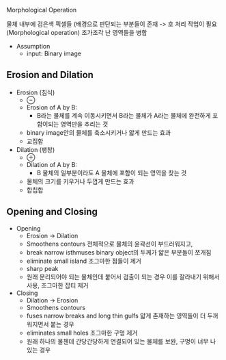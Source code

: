 

Morphological Operation

물체 내부에 검은색 픽셀들 (배경으로 판단되는 부분들이 존재 -> 호 처리 작업이 필요(Morphological operation)
조가조각 난 영역들을 병합
* Assumption
    * input: Binary image

## Erosion and Dilation
* Erosion (침식)
    * ⊖
    * Erosion of A by B:
        * B라는 물체를 계속 이동시키면서 B라는 물체가 A라는 물체에 완전하게 포함이되는 영역만을 추리는 것
    * binary image안의 물체를 축소시키거나 얇게 만드는 효과
    * 교집합
* Dilation (팽창)
    * ⊕
    * Dilation of A by B:
        * B 물체의 일부분이라도 A 물체에 포함이 되는 영역을 찾는 것
    * 물체의 크기를 키우거나 두껍게 만드는 효과
    * 합칩합

## Opening and Closing
* Opening
    * Erosion -> Dilation
    * Smoothens contours 전체적으로 물체의 윤곽선이 부드러워지고, 
    * break narrow isthmuses binary object의 두께가 얇은 부분들이 쪼개짐
    * eliminate small island 조그마한 점들이 제거
    * sharp peak
    * 원래 분리되어야 되는 물체인데 붙어서 검출이 되는 경우 이를 잘라내기 위해서 사용, 조그마한 잡티 제거
* Closing
    * Dilation -> Erosion
    * Smoothens contours
    * fuses narrow breaks and long thin gulfs 얇게 존재하는 영역들이 더 두꺼워지면서 붙는 경우
    * eliminates small holes 조그마한 구멍 제거
    * 원래 하나의 물첸데 간당간당하게 연결되어 있는 물체를 보완, 구멍이 너무 나 있는 경우
